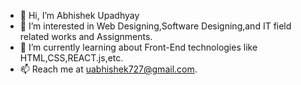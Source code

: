 - 👋 Hi, I’m Abhishek Upadhyay
- 👀 I’m interested in Web Designing,Software Designing,and IT field related works and Assignments.
- 🌱 I’m currently learning about Front-End technologies like HTML,CSS,REACT.js,etc.
- 📫 Reach me at uabhishek727@gmail.com.

<!---
abhishekupadhyay16/abhishekupadhyay16 is a ✨ special ✨ repository because its `README.md` (this file) appears on your GitHub profile.
You can click the Preview link to take a look at your changes.
--->
